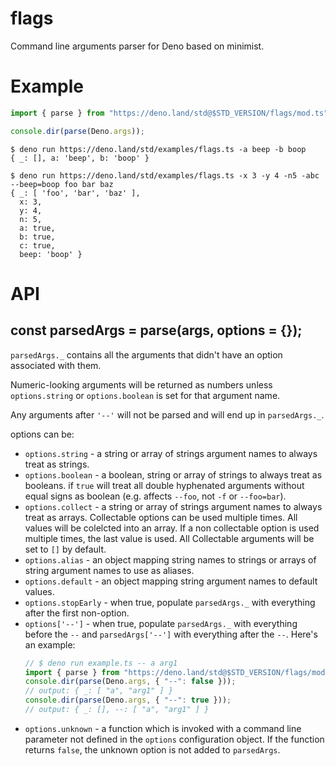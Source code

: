 # flags

Command line arguments parser for Deno based on minimist.

# Example

```ts
import { parse } from "https://deno.land/std@$STD_VERSION/flags/mod.ts";

console.dir(parse(Deno.args));
```

```
$ deno run https://deno.land/std/examples/flags.ts -a beep -b boop
{ _: [], a: 'beep', b: 'boop' }
```

```
$ deno run https://deno.land/std/examples/flags.ts -x 3 -y 4 -n5 -abc --beep=boop foo bar baz
{ _: [ 'foo', 'bar', 'baz' ],
  x: 3,
  y: 4,
  n: 5,
  a: true,
  b: true,
  c: true,
  beep: 'boop' }
```

# API

## const parsedArgs = parse(args, options = {});

`parsedArgs._` contains all the arguments that didn't have an option associated
with them.

Numeric-looking arguments will be returned as numbers unless `options.string` or
`options.boolean` is set for that argument name.

Any arguments after `'--'` will not be parsed and will end up in `parsedArgs._`.

options can be:

- `options.string` - a string or array of strings argument names to always treat
  as strings.
- `options.boolean` - a boolean, string or array of strings to always treat as
  booleans. if `true` will treat all double hyphenated arguments without equal
  signs as boolean (e.g. affects `--foo`, not `-f` or `--foo=bar`).
- `options.collect` - a string or array of strings argument names to always
  treat as arrays. Collectable options can be used multiple times. All values
  will be colelcted into an array. If a non collectable option is used multiple
  times, the last value is used. All Collectable arguments will be set to `[]`
  by default.
- `options.alias` - an object mapping string names to strings or arrays of
  string argument names to use as aliases.
- `options.default` - an object mapping string argument names to default values.
- `options.stopEarly` - when true, populate `parsedArgs._` with everything after
  the first non-option.
- `options['--']` - when true, populate `parsedArgs._` with everything before
  the `--` and `parsedArgs['--']` with everything after the `--`. Here's an
  example:
  ```ts
  // $ deno run example.ts -- a arg1
  import { parse } from "https://deno.land/std@$STD_VERSION/flags/mod.ts";
  console.dir(parse(Deno.args, { "--": false }));
  // output: { _: [ "a", "arg1" ] }
  console.dir(parse(Deno.args, { "--": true }));
  // output: { _: [], --: [ "a", "arg1" ] }
  ```
- `options.unknown` - a function which is invoked with a command line parameter
  not defined in the `options` configuration object. If the function returns
  `false`, the unknown option is not added to `parsedArgs`.
